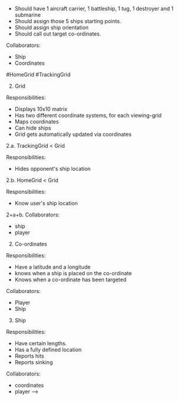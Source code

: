 <!-- 1. Player

Responsibilities:

<!-- - Should have a tracking grid and a home grid -->
- Should have 1 aircraft carrier, 1 battleship, 1 tug, 1 destroyer and 1 submarine
- Should assign those 5 ships starting points.
- Should assign ship orientation 
- Should call out target co-ordinates.

 
Collaborators:

- Ship
- Coordinates

#HomeGrid
#TrackingGrid


2. Grid

Responsibilities: 

- Displays 10x10 matrix
- Has two different coordinate systems, for each viewing-grid
- Maps coordinates
- Can hide ships
- Grid gets automatically updated via coordinates 

2.a. TrackingGrid < Grid

Responsibilities:

- Hides opponent's ship location

2.b. HomeGrid < Grid

Responsibilities:

- Know user's ship location

2+a+b. Collaborators:

- ship
- player


2. Co-ordinates

Responsibilities: 

- Have a latitude and a longitude
- knows when a ship is placed on the co-ordinate
- Knows when a co-ordinate has been targeted

Collaborators:

- Player
- Ship


3. Ship

Responsibilities: 

- Have certain lengths. 
- Has a fully defined location  
- Reports hits
- Reports sinking

Collaborators:

- coordinates
- player
 -->

 
<!-- 4. Game

Responsibilities: 

- When initialized, only has 2 players
- Each player has a home grid and a tracking grid
- Allows player to place ships on board with input, then it's player 2's turn
- Allows a player to look at tracking grid
- Allows a player to shoot at opponent's home grid
- Updates grids
- Player cannot place same ship twice

- Reports victory
- Is finished when one player wins.
- Allows turns. If player hits, gets another go.
-

5. Rules

- A player cannot look at the other's home grid
- Player cannot place same ship twice
- Player cannot target same spot twice
- Player cannot place a ship that's out of boundaries
- Player cannot place a ship on his other ship



